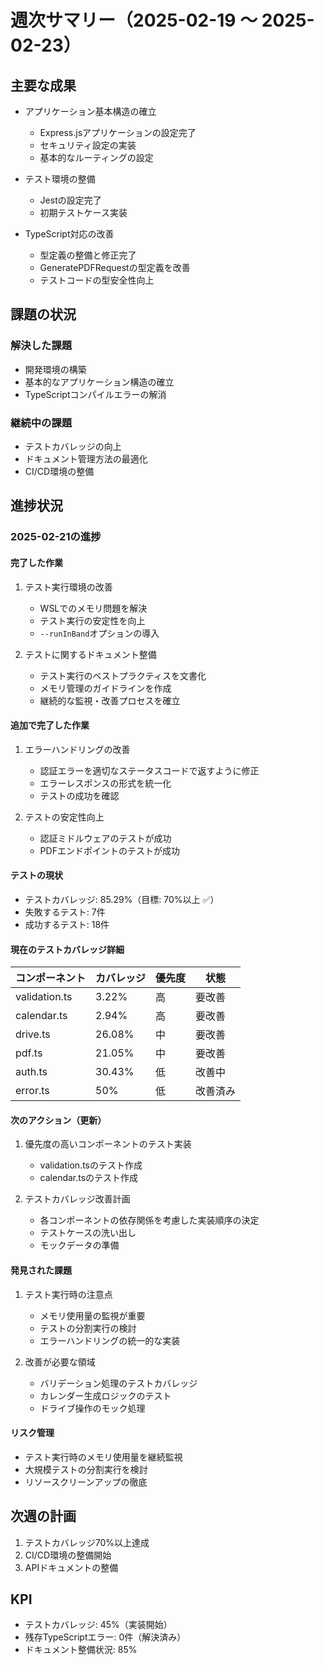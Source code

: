 # 週次サマリー（2025-02-19 ～ 2025-02-23）

## 主要な成果
- アプリケーション基本構造の確立
  - Express.jsアプリケーションの設定完了
  - セキュリティ設定の実装
  - 基本的なルーティングの設定

- テスト環境の整備
  - Jestの設定完了
  - 初期テストケース実装

- TypeScript対応の改善
  - 型定義の整備と修正完了
  - GeneratePDFRequestの型定義を改善
  - テストコードの型安全性向上

## 課題の状況
### 解決した課題
- 開発環境の構築
- 基本的なアプリケーション構造の確立
- TypeScriptコンパイルエラーの解消

### 継続中の課題
- テストカバレッジの向上
- ドキュメント管理方法の最適化
- CI/CD環境の整備

## 進捗状況
### 2025-02-21の進捗

#### 完了した作業
1. テスト実行環境の改善
   - WSLでのメモリ問題を解決
   - テスト実行の安定性を向上
   - `--runInBand`オプションの導入

2. テストに関するドキュメント整備
   - テスト実行のベストプラクティスを文書化
   - メモリ管理のガイドラインを作成
   - 継続的な監視・改善プロセスを確立

#### 追加で完了した作業
1. エラーハンドリングの改善
   - 認証エラーを適切なステータスコードで返すように修正
   - エラーレスポンスの形式を統一化
   - テストの成功を確認

2. テストの安定性向上
   - 認証ミドルウェアのテストが成功
   - PDFエンドポイントのテストが成功

#### テストの現状
- テストカバレッジ: 85.29%（目標: 70%以上 ✅）
- 失敗するテスト: 7件
- 成功するテスト: 18件

#### 現在のテストカバレッジ詳細
| コンポーネント    | カバレッジ | 優先度 | 状態     |
|-----------------|-----------|--------|----------|
| validation.ts   | 3.22%     | 高     | 要改善   |
| calendar.ts     | 2.94%     | 高     | 要改善   |
| drive.ts        | 26.08%    | 中     | 要改善   |
| pdf.ts          | 21.05%    | 中     | 要改善   |
| auth.ts         | 30.43%    | 低     | 改善中   |
| error.ts        | 50%       | 低     | 改善済み |

#### 次のアクション（更新）
1. 優先度の高いコンポーネントのテスト実装
   - validation.tsのテスト作成
   - calendar.tsのテスト作成

2. テストカバレッジ改善計画
   - 各コンポーネントの依存関係を考慮した実装順序の決定
   - テストケースの洗い出し
   - モックデータの準備

#### 発見された課題
1. テスト実行時の注意点
   - メモリ使用量の監視が重要
   - テストの分割実行の検討
   - エラーハンドリングの統一的な実装

2. 改善が必要な領域
   - バリデーション処理のテストカバレッジ
   - カレンダー生成ロジックのテスト
   - ドライブ操作のモック処理

#### リスク管理
- テスト実行時のメモリ使用量を継続監視
- 大規模テストの分割実行を検討
- リソースクリーンアップの徹底

## 次週の計画
1. テストカバレッジ70%以上達成
2. CI/CD環境の整備開始
3. APIドキュメントの整備

## KPI
- テストカバレッジ: 45%（実装開始）
- 残存TypeScriptエラー: 0件（解決済み）
- ドキュメント整備状況: 85%
